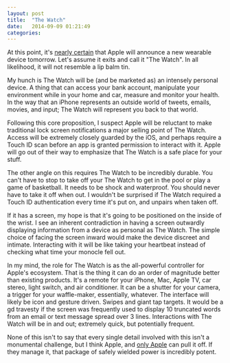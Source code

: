 ```yaml
---
layout: post
title:  "The Watch"
date:   2014-09-09 01:21:49
categories:
---
```


At this point, it's [nearly certain][GruberPrelude] that Apple will announce a new wearable device tomorrow. Let's assume it exits and call it "The Watch". In all likelihood, it will not resemble a lip balm tin.

My hunch is The Watch will be (and be marketed as) an intensely personal device. A thing that can access your bank account, manipulate your environment while in your home and car, measure and monitor your health. In the way that an iPhone represents an outside world of tweets, emails, movies, and input; The Watch will represent you back to that world.

Following this core proposition, I suspect Apple will be reluctant to make traditional lock screen notifications a major selling point of The Watch. Access will be extremely closely guarded by the iOS, and perhaps require a Touch ID scan before an app is granted permission to interact with it. Apple will go out of their way to emphasize that The Watch is a safe place for your stuff. 

The other angle on this requires The Watch to be incredibly durable. You can't have to stop to take off your The Watch to get in the pool or play a game of basketball. It needs to be shock and waterproof. You should never have to take it off when out. I wouldn't be surprised if The Watch required a Touch ID authentication every time it's put on, and unpairs when taken off.

If it has a screen, my hope is that it's going to be positioned on the inside of the wrist. I see an inherent contradiction in having a screen outwardly displaying information from a device as personal as The Watch. The simple choice of facing the screen inward would make the device discreet and intimate. Interacting with it will be like taking your heartbeat instead of checking what time your monocle fell out.

In my mind, the role for The Watch is as the all-powerful controller for Apple's ecosystem. That is the thing it can do an order of magnitude better than existing products. It's a remote for your iPhone, Mac, Apple TV, car stereo, light switch, and air conditioner. It can be a shutter for your camera, a trigger for your waffle-maker, essentially, whatever. The interface will likely be icon and gesture driven. Swipes and giant tap targets. It would be a gd travesty if the screen was frequently used to display 10 truncated words from an email or text message spread over 3 lines. Interactions with The Watch will be in and out; extremely quick, but potentially frequent.

None of this isn't to say that every single detail involved with this isn't a monumental challenge, but I think Apple, and [only Apple][OnlyApple] can pull it off. If they manage it, that package of safely wielded power is incredibly potent.

[GruberPrelude]: http://daringfireball.net/2014/09/prelude
[OnlyApple]: http://daringfireball.net/2014/06/only_apple